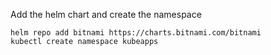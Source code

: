 Add the helm chart and create the namespace
```
helm repo add bitnami https://charts.bitnami.com/bitnami
kubectl create namespace kubeapps
```
